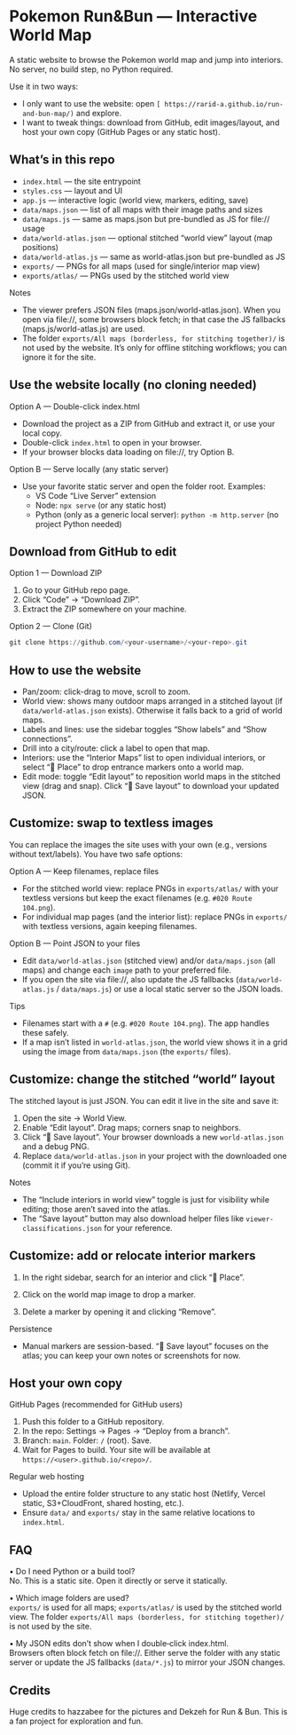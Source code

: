 # Pokemon Run&Bun — Interactive World Map

A static website to browse the Pokemon world map and jump into interiors. No server, no build step, no Python required.

Use it in two ways:

- I only want to use the website: open `[ https://rarid-a.github.io/run-and-bun-map/)` and explore.
- I want to tweak things: download from GitHub, edit images/layout, and host your own copy (GitHub Pages or any static host).


## What’s in this repo

- `index.html` — the site entrypoint
- `styles.css` — layout and UI
- `app.js` — interactive logic (world view, markers, editing, save)
- `data/maps.json` — list of all maps with their image paths and sizes
- `data/maps.js` — same as maps.json but pre-bundled as JS for file:// usage
- `data/world-atlas.json` — optional stitched “world view” layout (map positions)
- `data/world-atlas.js` — same as world-atlas.json but pre-bundled as JS
- `exports/` — PNGs for all maps (used for single/interior map view)
- `exports/atlas/` — PNGs used by the stitched world view

Notes

- The viewer prefers JSON files (maps.json/world-atlas.json). When you open via file://, some browsers block fetch; in that case the JS fallbacks (maps.js/world-atlas.js) are used.
- The folder `exports/All maps (borderless, for stitching together)/` is not used by the website. It’s only for offline stitching workflows; you can ignore it for the site.


## Use the website locally (no cloning needed)

Option A — Double-click index.html

- Download the project as a ZIP from GitHub and extract it, or use your local copy.
- Double-click `index.html` to open in your browser.
- If your browser blocks data loading on file://, try Option B.

Option B — Serve locally (any static server)

- Use your favorite static server and open the folder root. Examples:
  - VS Code “Live Server” extension
  - Node: `npx serve` (or any static host)
  - Python (only as a generic local server): `python -m http.server` (no project Python needed)


## Download from GitHub to edit

Option 1 — Download ZIP

1) Go to your GitHub repo page.
2) Click “Code” → “Download ZIP”.
3) Extract the ZIP somewhere on your machine.

Option 2 — Clone (Git)

```powershell
git clone https://github.com/<your-username>/<your-repo>.git
```


## How to use the website

- Pan/zoom: click-drag to move, scroll to zoom.
- World view: shows many outdoor maps arranged in a stitched layout (if `data/world-atlas.json` exists). Otherwise it falls back to a grid of world maps.
- Labels and lines: use the sidebar toggles “Show labels” and “Show connections”.
- Drill into a city/route: click a label to open that map.
- Interiors: use the “Interior Maps” list to open individual interiors, or select “📍 Place” to drop entrance markers onto a world map.
- Edit mode: toggle “Edit layout” to reposition world maps in the stitched view (drag and snap). Click “💾 Save layout” to download your updated JSON.


## Customize: swap to textless images

You can replace the images the site uses with your own (e.g., versions without text/labels). You have two safe options:

Option A — Keep filenames, replace files

- For the stitched world view: replace PNGs in `exports/atlas/` with your textless versions but keep the exact filenames (e.g. `#020 Route 104.png`).
- For individual map pages (and the interior list): replace PNGs in `exports/` with textless versions, again keeping filenames.

Option B — Point JSON to your files

- Edit `data/world-atlas.json` (stitched view) and/or `data/maps.json` (all maps) and change each `image` path to your preferred file.
- If you open the site via file://, also update the JS fallbacks (`data/world-atlas.js` / `data/maps.js`) or use a local static server so the JSON loads.

Tips

- Filenames start with a `#` (e.g. `#020 Route 104.png`). The app handles these safely.
- If a map isn’t listed in `world-atlas.json`, the world view shows it in a grid using the image from `data/maps.json` (the `exports/` files).


## Customize: change the stitched “world” layout

The stitched layout is just JSON. You can edit it live in the site and save it:

1) Open the site → World View.
2) Enable “Edit layout”. Drag maps; corners snap to neighbors.
3) Click “💾 Save layout”. Your browser downloads a new `world-atlas.json` and a debug PNG.
4) Replace `data/world-atlas.json` in your project with the downloaded one (commit it if you’re using Git).

Notes

- The “Include interiors in world view” toggle is just for visibility while editing; those aren’t saved into the atlas.
- The “Save layout” button may also download helper files like `viewer-classifications.json` for your reference.


## Customize: add or relocate interior markers

1) In the right sidebar, search for an interior and click “📍 Place”.

2) Click on the world map image to drop a marker.

3) Delete a marker by opening it and clicking “Remove”.

Persistence

- Manual markers are session-based. “💾 Save layout” focuses on the atlas; you can keep your own notes or screenshots for now.


## Host your own copy

GitHub Pages (recommended for GitHub users)

1) Push this folder to a GitHub repository.
2) In the repo: Settings → Pages → “Deploy from a branch”.
3) Branch: `main`. Folder: `/` (root). Save.
4) Wait for Pages to build. Your site will be available at `https://<user>.github.io/<repo>/`.

Regular web hosting

- Upload the entire folder structure to any static host (Netlify, Vercel static, S3+CloudFront, shared hosting, etc.).
- Ensure `data/` and `exports/` stay in the same relative locations to `index.html`.


## FAQ

• Do I need Python or a build tool?  
No. This is a static site. Open it directly or serve it statically.

• Which image folders are used?  
`exports/` is used for all maps; `exports/atlas/` is used by the stitched world view. The folder `exports/All maps (borderless, for stitching together)/` is not used by the site.

• My JSON edits don’t show when I double‑click index.html.  
Browsers often block fetch on file://. Either serve the folder with any static server or update the JS fallbacks (`data/*.js`) to mirror your JSON changes.


## Credits

Huge credits to hazzabee for the pictures and Dekzeh for Run & Bun. This is a fan project for exploration and fun.

